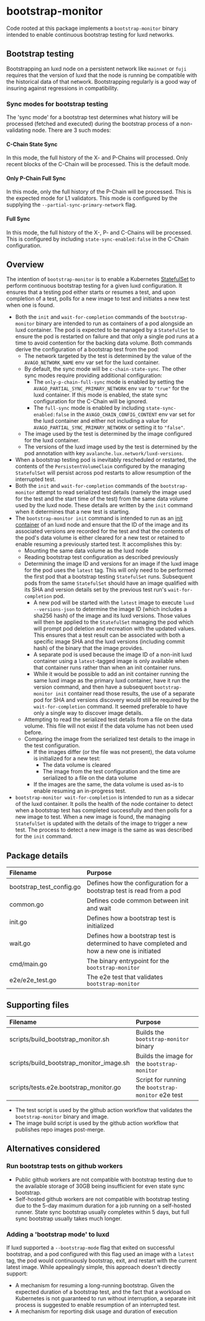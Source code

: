 # bootstrap-monitor

Code rooted at this package implements a `bootstrap-monitor` binary
intended to enable continuous bootstrap testing for luxd
networks.

## Bootstrap testing

Bootstrapping an luxd node on a persistent network like
`mainnet` or `fuji` requires that the version of luxd that the
node is running be compatible with the historical data of that
network. Bootstrapping regularly is a good way of insuring against
regressions in compatibility.

### Sync modes for bootstrap testing

The 'sync mode' for a bootstrap test determines what history will be
processed (fetched and executed) during the bootstrap process of a
non-validating node. There are 3 such modes:

#### C-Chain State Sync

In this mode, the full history of the X- and P-Chains will
processed. Only recent blocks of the C-Chain will be processed. This
is the default mode.

#### Only P-Chain Full Sync

In this mode, only the full history of the P-Chain will be
processed. This is the expected mode for L1 validators. This mode is
configured by the supplying the `--partial-sync-primary-network`
flag.

#### Full Sync

In this mode, the full history of the X-, P- and C-Chains will be
processed. This is configured by including
`state-sync-enabled:false` in the C-Chain configuration.

## Overview

The intention of `bootstrap-monitor` is to enable a Kubernetes
[StatefulSet](https://kubernetes.io/docs/concepts/workloads/controllers/statefulset/)
to perform continuous bootstrap testing for a given luxd
configuration. It ensures that a testing pod either starts or resumes
a test, and upon completion of a test, polls for a new image to test
and initiates a new test when one is found.

 - Both the `init` and `wait-for-completion` commands of the
   `bootstrap-monitor` binary are intended to run as containers of a
   pod alongside an luxd container. The pod is expected to be
   managed by a `StatefulSet` to ensure the pod is restarted on
   failure and that only a single pod runs at a time to avoid
   contention for the backing data volume. Both commands derive the
   configuration of a bootstrap test from the pod:
   - The network targeted by the test is determined by the value of
     the `AVAGO_NETWORK_NAME` env var set for the luxd
     container.
   - By default, the sync mode will be `c-chain-state-sync`. The other sync
     modes require providing additional configuration:
     - The `only-p-chain-full-sync` mode is enabled by setting the
       `AVAGO_PARTIAL_SYNC_PRIMARY_NETWORK` env var to `"true"` for
       the luxd container. If this mode is enabled, the state
       sync configuration for the C-Chain will be ignored.
     - The `full-sync` mode is enabled by including
       `state-sync-enabled:false` in the
       `AVAGO_CHAIN_CONFIG_CONTENT` env var set for the luxd
       container and either not including a value for
       `AVAGO_PARTIAL_SYNC_PRIMARY_NETWORK` or setting it to
       `"false"`.
   - The image used by the test is determined by the image configured
     for the luxd container.
   - The versions of the luxd image used by the test is
     determined by the pod annotation with key
     `avalanche.lux.network/luxd-versions`.
 - When a bootstrap testing pod is inevitably rescheduled or
   restarted, the contents of the `PersistentVolumeClaim` configured
   by the managing `StatefulSet` will persist across pod restarts to
   allow resumption of the interrupted test.
 - Both the `init` and `wait-for-completion` commands of the
   `bootstrap-monitor` attempt to read serialized test details (namely
   the image used for the test and the start time of the test) from
   the same data volume used by the luxd node. These details
   are written by the `init` command when it determines that a new test
   is starting.
 - The `bootstrap-monitor init` command is intended to run as an
   [init
   container](https://kubernetes.io/docs/concepts/workloads/pods/init-containers/)
   of an luxd node and ensure that the ID of the image and its
   associated versions are recorded for the test and that the contents
   of the pod's data volume is either cleared for a new test or
   retained to enable resuming a previously started test. It
   accomplishes this by:
   - Mounting the same data volume as the luxd node
   - Reading bootstrap test configuration as described previously
   - Determining the image ID and versions for an image if the
     luxd image for the pod uses the `latest` tag. This will
     only need to be performed the first pod that a bootstrap testing
     `StatefulSet` runs. Subsequent pods from the same `StatefulSet`
     should have an image qualified with its SHA and version details
     set by the previous test run's `wait-for-completion` pod.
     - A new pod will be started with the `latest` image to execute
     `luxd --versions-json` to determine the image ID (which
     includes a sha256 hash) of the image and its luxd
     versions. Those values will then be applied to the `StatefulSet`
     managing the pod which will prompt pod deletion and recreation
     with the updated values. This ensures that a test result can be
     associated with both a specific image SHA and the luxd
     versions (including commit hash) of the binary that the image
     provides.
     - A separate pod is used because the image ID of a non-init
       luxd container using a `latest`-tagged image is only
       available when that container runs rather than when an init container runs.
     - While it would be possible to add an init container running the
       same luxd image as the primary luxd container,
       have it run the version command, and then have a subsequent
       `bootstrap-monitor init` container read those results, the use
       of a separate pod for SHA and versions discovery would still be
       required by the `wait-for-completion` command. It seemed
       preferable to have only a single way to discover image details.
   - Attempting to read the serialized test details from a file on the
     data volume. This file will not exist if the data volume has not
     been used before.
   - Comparing the image from the serialized test details to the image
     in the test configuration.
     - If the images differ (or the file was not present), the data
       volume is initialized for a new test:
       - The data volume is cleared
       - The image from the test configuration and the time are
         serialized to a file on the data volume
     - If the images are the same, the data volume is used as-is to
       enable resuming an in-progress test.
 - `bootstrap-monitor wait-for-completion` is intended to run as a
   sidecar of the luxd container. It polls the health of the
   node container to detect when a bootstrap test has completed
   successfully and then polls for a new image to test. When a new
   image is found, the managing `StatefulSet` is updated with the
   details of the image to trigger a new test. The process to detect a
   new image is the same as was described for the `init` command.

## Package details

| Filename                 | Purpose                                                                                     |
|:-------------------------|:--------------------------------------------------------------------------------------------|
| bootstrap_test_config.go | Defines how the configuration for a bootstrap test is read from a pod                      |
| common.go                | Defines code common between init and wait                                                   |
| init.go                  | Defines how a bootstrap test is initialized                                                 |
| wait.go                  | Defines how a bootstrap test is determined to have completed and how a new one is initiated |
| cmd/main.go              | The binary entrypoint for the `bootstrap-monitor`                                           |
| e2e/e2e_test.go          | The e2e test that validates `bootstrap-monitor`                                             |

## Supporting files

| Filename                                 | Purpose                                           |
|:-----------------------------------------|:--------------------------------------------------|
| scripts/build_bootstrap_monitor.sh       | Builds the `bootstrap-monitor` binary               |
| scripts/build_bootstrap_monitor_image.sh | Builds the image for the `bootstrap-monitor`        |
| scripts/tests.e2e.bootstrap_monitor.go   | Script for running the `bootstrap-monitor` e2e test |

 - The test script is used by the github action workflow that
   validates the `bootstrap-monitor` binary and image.
 - The image build script is used by the github action workflow that
   publishes repo images post-merge.

## Alternatives considered

### Run bootstrap tests on github workers

 - Public github workers are not compatible with bootstrap testing due
to the available storage of 30GB being insufficient for even state
sync bootstrap.
 - Self-hosted github workers are not compatible with bootstrap testing
due to the 5-day maximum duration for a job running on a self-hosted
runner. State sync bootstrap usually completes within 5 days, but full
sync bootstrap usually takes much longer.

### Adding a 'bootstrap mode' to luxd

If luxd supported a `--bootstrap-mode` flag that exited on
successful bootstrap, and a pod configured with this flag used an
image with a `latest` tag, the pod would continuously bootstrap, exit,
and restart with the current latest image. While appealingly simple,
this approach doesn't directly support:

 - A mechanism for resuming a long-running bootstrap. Given the
expected duration of a bootstrap test, and the fact that a workload on
Kubernetes is not guaranteed to run without interruption, a separate
init process is suggested to enable resumption of an interrupted test.
- A mechanism for reporting disk usage and duration of execution
